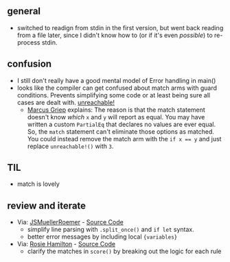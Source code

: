 ## general
* switched to readign from stdin in the first version, but went back reading from a file later, since I didn't know how to (or if it's even *possible*) to re-process stdin. 

## confusion
* I still don't really have a good mental model of Error handling in main()
* looks like the compiler can get confused about match arms with guard conditions. Prevents simplifying some code or at least being sure all cases are dealt with. [unreachable!](https://doc.rust-lang.org/std/macro.unreachable.html)
    * [Marcus Griep](@mvgrim@hachyderm.io) explains: The reason is that the match statement doesn't know _which_ `x` and `y` will report as equal. You may have written a custom `PartialEq` that declares no values are ever equal. So, the `match` statement can't eliminate those options as matched.  You could instead remove the match arm with the `if x == y` and just replace `unreachable!()` with `3`.

## TIL
* match is lovely


## review and iterate
* Via: [JSMuellerRoemer](@JSMuellerRoemer@c.im) - [Source Code](https://github.com/l0calh05t/advent-of-code-2022/blob/trunk/src/solutions/day_02.rs) 
    * simplify line parsing with `.split_once()` and `if let` syntax. 
    * better error messages by including local `{variables}`
* Via: [Rosie Hamilton](@rosalita@mastodonapp.uk) - [Source Code](https://github.com/Rosalita/advent-of-code-2022/blob/main/rust/src/bin/2-1.rs) 
    * clarify the matches in `score()` by breaking out the logic for each rule
